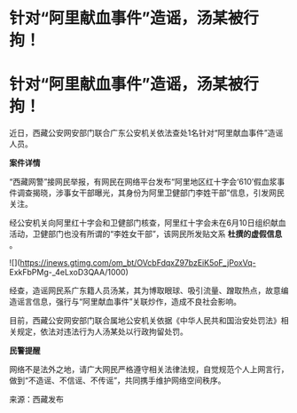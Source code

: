 # 针对“阿里献血事件”造谣，汤某被行拘！

# 针对“阿里献血事件”造谣，汤某被行拘！

近日，西藏公安网安部门联合广东公安机关依法查处1名针对“阿里献血事件”造谣人员。

**案件详情**

“西藏网警”接网民举报，有网民在网络平台发布“阿里地区红十字会‘610’假血浆事件调查揭晓，涉事女干部曝光，其身份为阿里卫健部门李姓干部”信息，引发网民关注。

经公安机关向阿里红十字会和卫健部门核查，阿里红十字会未在6月10日组织献血活动，卫健部门也没有所谓的“李姓女干部”，该网民所发贴文系 **杜撰的虚假信息**
。

![](https://inews.gtimg.com/om_bt/OVcbFdqxZ97bzEiK5oF_jPoxVq-
ExkFbPMg-_4eLxoD3QAA/1000)

经查，造谣网民系广东籍人员汤某，其为博取眼球、吸引流量、蹭取热点，故意编造谣言信息，强行与“阿里献血事件”关联炒作，造成不良社会影响。

目前，西藏公安网安部门联合属地公安机关依据《中华人民共和国治安处罚法》相关规定，依法对违法行为人汤某处以行政拘留处罚。

**民警提醒**

网络不是法外之地，请广大网民严格遵守相关法律法规，自觉规范个人上网言行，做到“不造谣、不信谣、不传谣”，共同携手维护网络空间秩序。

来源：西藏发布

